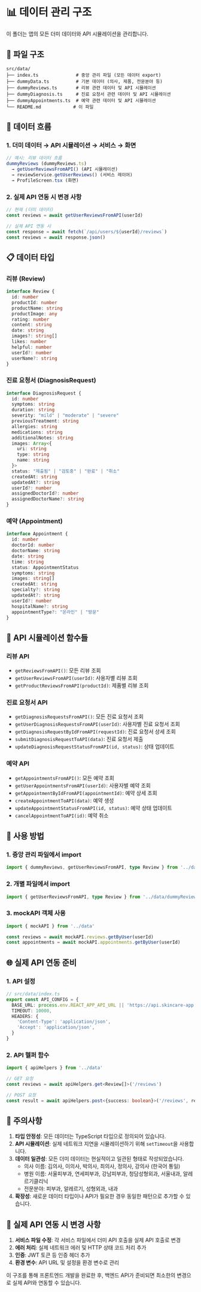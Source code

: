 # 📊 데이터 관리 구조

이 폴더는 앱의 모든 더미 데이터와 API 시뮬레이션을 관리합니다.

## 📁 파일 구조

```
src/data/
├── index.ts              # 중앙 관리 파일 (모든 데이터 export)
├── dummyData.ts          # 기본 데이터 (의사, 제품, 전문분야 등)
├── dummyReviews.ts       # 리뷰 관련 데이터 및 API 시뮬레이션
├── dummyDiagnosis.ts     # 진료 요청서 관련 데이터 및 API 시뮬레이션
├── dummyAppointments.ts  # 예약 관련 데이터 및 API 시뮬레이션
└── README.md            # 이 파일
```

## 🔄 데이터 흐름

### 1. 더미 데이터 → API 시뮬레이션 → 서비스 → 화면

```typescript
// 예시: 리뷰 데이터 흐름
dummyReviews (dummyReviews.ts) 
  → getUserReviewsFromAPI() (API 시뮬레이션)
  → reviewService.getUserReviews() (서비스 레이어)
  → ProfileScreen.tsx (화면)
```

### 2. 실제 API 연동 시 변경 사항

```typescript
// 현재 (더미 데이터)
const reviews = await getUserReviewsFromAPI(userId)

// 실제 API 연동 시
const response = await fetch(`/api/users/${userId}/reviews`)
const reviews = await response.json()
```

## 📋 데이터 타입

### 리뷰 (Review)
```typescript
interface Review {
  id: number
  productId: number
  productName: string
  productImage: any
  rating: number
  content: string
  date: string
  images?: string[]
  likes: number
  helpful: number
  userId?: number
  userName?: string
}
```

### 진료 요청서 (DiagnosisRequest)
```typescript
interface DiagnosisRequest {
  id: number
  symptoms: string
  duration: string
  severity: "mild" | "moderate" | "severe"
  previousTreatment: string
  allergies: string
  medications: string
  additionalNotes: string
  images: Array<{
    uri: string
    type: string
    name: string
  }>
  status: "제출됨" | "검토중" | "완료" | "취소"
  createdAt: string
  updatedAt?: string
  userId?: number
  assignedDoctorId?: number
  assignedDoctorName?: string
}
```

### 예약 (Appointment)
```typescript
interface Appointment {
  id: number
  doctorId: number
  doctorName: string
  date: string
  time: string
  status: AppointmentStatus
  symptoms: string
  images: string[]
  createdAt: string
  specialty?: string
  updatedAt?: string
  userId?: number
  hospitalName?: string
  appointmentType?: "온라인" | "방문"
}
```

## 🚀 API 시뮬레이션 함수들

### 리뷰 API
- `getReviewsFromAPI()`: 모든 리뷰 조회
- `getUserReviewsFromAPI(userId)`: 사용자별 리뷰 조회
- `getProductReviewsFromAPI(productId)`: 제품별 리뷰 조회

### 진료 요청서 API
- `getDiagnosisRequestsFromAPI()`: 모든 진료 요청서 조회
- `getUserDiagnosisRequestsFromAPI(userId)`: 사용자별 진료 요청서 조회
- `getDiagnosisRequestByIdFromAPI(requestId)`: 진료 요청서 상세 조회
- `submitDiagnosisRequestToAPI(data)`: 진료 요청서 제출
- `updateDiagnosisRequestStatusFromAPI(id, status)`: 상태 업데이트

### 예약 API
- `getAppointmentsFromAPI()`: 모든 예약 조회
- `getUserAppointmentsFromAPI(userId)`: 사용자별 예약 조회
- `getAppointmentByIdFromAPI(appointmentId)`: 예약 상세 조회
- `createAppointmentToAPI(data)`: 예약 생성
- `updateAppointmentStatusFromAPI(id, status)`: 예약 상태 업데이트
- `cancelAppointmentToAPI(id)`: 예약 취소

## 🔧 사용 방법

### 1. 중앙 관리 파일에서 import
```typescript
import { dummyReviews, getUserReviewsFromAPI, type Review } from '../data'
```

### 2. 개별 파일에서 import
```typescript
import { getUserReviewsFromAPI, type Review } from '../data/dummyReviews'
```

### 3. mockAPI 객체 사용
```typescript
import { mockAPI } from '../data'

const reviews = await mockAPI.reviews.getByUser(userId)
const appointments = await mockAPI.appointments.getByUser(userId)
```

## 🌐 실제 API 연동 준비

### 1. API 설정
```typescript
// src/data/index.ts
export const API_CONFIG = {
  BASE_URL: process.env.REACT_APP_API_URL || 'https://api.skincare-app.com',
  TIMEOUT: 10000,
  HEADERS: {
    'Content-Type': 'application/json',
    'Accept': 'application/json',
  }
}
```

### 2. API 헬퍼 함수
```typescript
import { apiHelpers } from '../data'

// GET 요청
const reviews = await apiHelpers.get<Review[]>('/reviews')

// POST 요청
const result = await apiHelpers.post<{success: boolean}>('/reviews', reviewData)
```

## 📝 주의사항

1. **타입 안정성**: 모든 데이터는 TypeScript 타입으로 정의되어 있습니다.
2. **API 시뮬레이션**: 실제 네트워크 지연을 시뮬레이션하기 위해 `setTimeout`을 사용합니다.
3. **데이터 일관성**: 모든 더미 데이터는 현실적이고 일관된 형태로 작성되었습니다.
   - 의사 이름: 김의사, 이의사, 박의사, 최의사, 정의사, 강의사 (한국어 통일)
   - 병원 이름: 서울피부과, 연세피부과, 강남피부과, 청담성형외과, 서울내과, 알레르기클리닉
   - 전문분야: 피부과, 알레르기, 성형외과, 내과
4. **확장성**: 새로운 데이터 타입이나 API가 필요한 경우 동일한 패턴으로 추가할 수 있습니다.

## 🔄 실제 API 연동 시 변경 사항

1. **서비스 파일 수정**: 각 서비스 파일에서 더미 API 호출을 실제 API 호출로 변경
2. **에러 처리**: 실제 네트워크 에러 및 HTTP 상태 코드 처리 추가
3. **인증**: JWT 토큰 등 인증 헤더 추가
4. **환경 변수**: API URL 및 설정을 환경 변수로 관리

이 구조를 통해 프론트엔드 개발을 완료한 후, 백엔드 API가 준비되면 최소한의 변경으로 실제 API와 연동할 수 있습니다. 